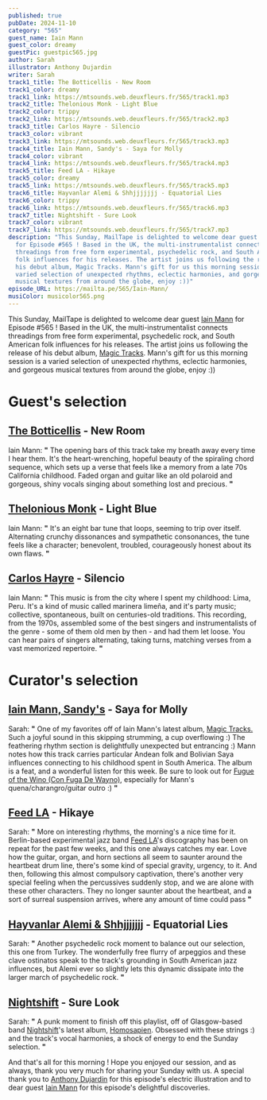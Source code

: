 ```yaml
---
published: true
pubDate: 2024-11-10
category: "565"
guest_name: Iain Mann
guest_color: dreamy
guestPic: guestpic565.jpg
author: Sarah
illustrator: Anthony Dujardin
writer: Sarah
track1_title: The Botticellis - New Room
track1_color: dreamy
track1_link: https://mtsounds.web.deuxfleurs.fr/565/track1.mp3
track2_title: Thelonious Monk - Light Blue
track2_color: trippy
track2_link: https://mtsounds.web.deuxfleurs.fr/565/track2.mp3
track3_title: Carlos Hayre - Silencio
track3_color: vibrant
track3_link: https://mtsounds.web.deuxfleurs.fr/565/track3.mp3
track4_title: Iain Mann, Sandy's - Saya for Molly
track4_color: vibrant
track4_link: https://mtsounds.web.deuxfleurs.fr/565/track4.mp3
track5_title: Feed LA - Hikaye
track5_color: dreamy
track5_link: https://mtsounds.web.deuxfleurs.fr/565/track5.mp3
track6_title: Hayvanlar Alemi & Shhjjjjjjj - Equatorial Lies
track6_color: trippy
track6_link: https://mtsounds.web.deuxfleurs.fr/565/track6.mp3
track7_title: Nightshift - Sure Look
track7_color: vibrant
track7_link: https://mtsounds.web.deuxfleurs.fr/565/track7.mp3
description: "This Sunday, MailTape is delighted to welcome dear guest Iain Mann
  for Episode #565 ! Based in the UK, the multi-instrumentalist connects
  threadings from free form experimental, psychedelic rock, and South American
  folk influences for his releases. The artist joins us following the release of
  his debut album, Magic Tracks. Mann's gift for us this morning session is a
  varied selection of unexpected rhythms, eclectic harmonies, and gorgeous
  musical textures from around the globe, enjoy :))"
episode_URL: https://mailta.pe/565/Iain-Mann/
musiColor: musicolor565.png
---
```

This Sunday, MailTape is delighted to welcome dear guest [Iain Mann](https://iainmann.bandcamp.com/album/magic-tracks) for Episode #565 ! Based in the UK, the multi-instrumentalist connects threadings from free form experimental, psychedelic rock, and South American folk influences for his releases. The artist joins us following the release of his debut album, [Magic Tracks](https://iainmann.bandcamp.com/album/magic-tracks). Mann's gift for us this morning session is a varied selection of unexpected rhythms, eclectic harmonies, and gorgeous musical textures from around the globe, enjoy :))

# Guest's selection

## [The Botticellis](https://thebotticellis.bandcamp.com/album/old-home-movies) - New Room

 Iain Mann: **"** The opening bars of this track take my breath away every time I hear them. It's the heart-wrenching, hopeful beauty of the spiraling chord sequence, which sets up a verse that feels like a memory from a late 70s California childhood. Faded organ and guitar like an old polaroid and gorgeous, shiny vocals singing about something lost and precious. **"** 

## [Thelonious Monk](https://www.discogs.com/artist/145256-Thelonious-Monk?srsltid=AfmBOoqcpsyX_PLPMPrhL8PEmL5sfzfLoA8lLJtqt4YX0xzrkes8ak4W) - Light Blue

 Iain Mann: **"** It's an eight bar tune that loops, seeming to trip over itself. Alternating crunchy dissonances and sympathetic consonances, the tune feels like a character; benevolent, troubled, courageously honest about its own flaws. **"** 

## [Carlos Hayre](https://www.discogs.com/artist/1720967-Carlos-Hayre?srsltid=AfmBOoq-LB1QoNQL4VYZZFvEM7KO_jFt6fBl150x360LQnE7Xxmr4A79) - Silencio

 Iain Mann: **"** This music is from the city where I spent my childhood: Lima, Peru. It's a kind of music called marinera limeña, and it's party music; collective, spontaneous, built on centuries-old traditions. This recording, from the 1970s, assembled some of the best singers and instrumentalists of the genre - some of them old men by then - and had them let loose. You can hear pairs of singers alternating, taking turns, matching verses from a vast memorized repertoire. **"** 

# Curator's selection

## [Iain Mann, Sandy's](https://iainmann.bandcamp.com/album/magic-tracks) - Saya for Molly

 Sarah: **"** One of my favorites off of Iain Mann's latest album, [Magic Tracks.](https://iainmann.bandcamp.com/album/magic-tracks) Such a joyful sound in this skipping strumming, a cup overflowing :) The feathering rhythm section is delightfully unexpected but entrancing :) Mann notes how this track carries particular Andean folk and Bolivian Saya influences connecting to his childhood spent in South America. The album is a feat, and a wonderful listen for this week. Be sure to look out for [Fugue of the Wino (Con Fuga De Wayno)](https://iainmann.bandcamp.com/album/magic-tracks), especially for Mann's quena/charangro/guitar outro :) **"** 

## [Feed LA](https://waxthematique.bandcamp.com/album/feed-la-2) - Hikaye

 Sarah: **"** More on interesting rhythms, the morning's a nice time for it. Berlin-based experimental jazz band [Feed LA](https://waxthematique.bandcamp.com/album/feed-la-2)'s discography has been on repeat for the past few weeks, and this one always catches my ear. Love how the guitar, organ, and horn sections all seem to saunter around the heartbeat drum line, there's some kind of special gravity, urgency, to it. And then, following this almost compulsory captivation, there's another very special feeling when the percussives suddenly stop, and we are alone with these other characters. They no longer saunter about the heartbeat, and a sort of surreal suspension arrives, where any amount of time could pass **"** 

## [Hayvanlar Alemi & Shhjjjjjjj](https://hayvanlaralemi.bandcamp.com/album/alt-n-ser-venler-15-golden-adventures) - Equatorial Lies

 Sarah: **"** Another psychedelic rock moment to balance out our selection, this one from Turkey. The wonderfully free flurry of arpeggios and these clave ostinatos speak to the track's grounding in South American jazz influences, but Alemi ever so slightly lets this dynamic dissipate into the larger march of psychedelic rock. **"** 

## [Nightshift](https://nightshiftgroup.bandcamp.com/) - Sure Look

 Sarah: **"** A punk moment to finish off this playlist, off of Glasgow-based band [Nightshift](https://nightshiftgroup.bandcamp.com/)'s latest album, [Homosapien](https://nightshiftgroup.bandcamp.com/album/homosapien). Obsessed with these strings :) and the track's vocal harmonies,  a shock of energy to end the Sunday selection. **"** 

And that's all for this morning ! Hope you enjoyed our session, and as always, thank you very much for sharing your Sunday with us. A special thank you to [Anthony Dujardin](https://x.com/anthonydujardi3) for this episode's electric illustration and to dear guest [Iain Mann](https://iainmann.bandcamp.com/album/magic-tracks) for this episode's delightful discoveries.
